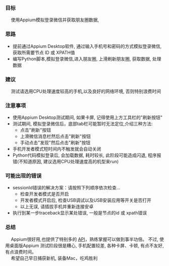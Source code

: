 ### 目标
&emsp; 使用Appium模拟登录微信并获取朋友圈数据,

### 思路
+ 提前通过Appium Desktop软件, 通过输入手机号和密码的方式模拟登录微信, 获取所需要节点 ID 或 XPATH值
+ 编写Python脚本,模拟登录微信,进入朋友圈, 上滑刷新朋友圈, 获取数据, 处理数据
   
### 建议   
&emsp; 测试请选用CPU处理速度较高的手机,以及良好的网络环境, 否则特别浪费时间

### 注意事项
+ 使用Appium Desktop测试期间, 如果卡屏, 记得使用上方工具栏的"刷新按钮"
+ 测试期间, 模拟登录微信后，底部tab栏可能暂时无法定位,介绍三种方法:
    - 点击"刷新"按钮
    - 上滑微信消息栏然后点击"刷新"按钮
    - 手动点击"发现"然后点击"刷新"按钮
+ 手机开发者模式短时间内不触发就会自动关闭
+ Python代码模拟登录后, 会加载数据, 耗时较长, 此阶段可能造成闪退, 程序报错(不知道原因, 建议选用CPU处理速度高的机型来run)

### 可能出现的错误
+ sessionId错误的解决方案：请按照下列顺序依次检查...
    + 检查开发者模式是否开启
    + 开发者模式开启后, 检查USB调试以及USB安装应用等开关是否打开
    + 以上无误, 请插拔手机并重新连接安卓
+ 执行到某一步traceback显示某处错误, 一般是节点的id 或 xpath错误

### 总结
&emsp; Appium很好用,也提供了特别多的 [API](https://testerhome.com/topics/3711)，熟练掌握可以做到事半功倍。 不过, 使用桌面版Appium 测试阶段很是糟心, 手机配置较差, 各种卡屏、卡顿, 有点不友好, 有点浪费时间。   
&emsp; 希望自己早日捕获新机, 装备Mac，吃鸡胜利